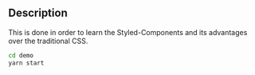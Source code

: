 ## Description

This is done in order to learn the Styled-Components and its advantages over the traditional CSS.

```bash
cd demo
yarn start
```
